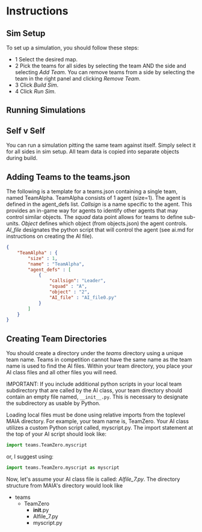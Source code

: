# Instructions

## Sim Setup
To set up a simulation, you should follow these steps:
* 1 Select the desired map.
* 2 Pick the teams for all sides by selecting the team AND the side and selecting *Add Team*. You can remove teams from a side by selecting the team in the right panel and clicking *Remove Team*.
* 3 Click *Build Sim*.
* 4 Click *Run Sim*.

## Running Simulations

## Self v Self
You can run a simulation pitting the same team against itself. Simply select it for all sides in sim setup. All team data is copied into separate objects during build.

## Adding Teams to the teams.json
The following is a template for a teams.json containing a single team, named TeamAlpha. TeamAlpha consists of 1 agent (size=1). The agent is defined in the agent_defs list. *Callsign* is a name specific to the agent. This provides an in-game way for agents to identify other agents that may control similar objects. The *squad* data point allows for teams to define sub-units. *Object* defines which object (from objects.json) the agent controls. *AI_file* designates the python script that will control the agent (see ai.md for instructions on creating the AI file).

```json
{
    "TeamAlpha" : {
        "size" : 1,
        "name" : "TeamAlpha",
        "agent_defs" : [
            {
                "callsign": "Leader",
                "squad" : "A",
                "object" : "2",
                "AI_file" : "AI_file0.py"
            }
        ]
    }
}
```

## Creating Team Directories
You should create a directory under the *teams* directory using a unique team name. Teams in competition cannot have the same name as the team name is used to find the AI files. Within your team directory, you place your AI class files and all other files you will need.

IMPORTANT: If you include additional python scripts in your local team subdirectory that are called by the AI class, your team directory should contain an empty file named, ```__init__.py```. This is necessary to designate the subdirectory as usable by Python.

Loading local files must be done using relative imports from the toplevel MAIA directory. For example, your team name is, TeamZero. Your AI class utilizes a custom Python script called, myscript.py. The import statement at the top of your AI script should look like:

```python
import teams.TeamZero.myscript
```

or, I suggest using:

```python
import teams.TeamZero.myscript as myscript
```

Now, let's assume your AI class file is called: *AIfile_7.py*. The directory structure from MAIA's directory would look like

- teams
    - TeamZero
        - __init__.py
        - AIfile_7.py
        - myscript.py